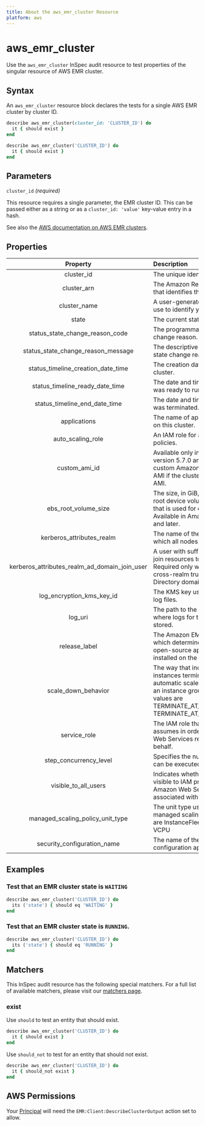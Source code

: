 ```yaml
---
title: About the aws_emr_cluster Resource
platform: aws
---
```


# aws_emr_cluster

Use the `aws_emr_cluster` InSpec audit resource to test properties of the singular resource of AWS EMR cluster.

## Syntax

An `aws_emr_cluster` resource block declares the tests for a single AWS EMR cluster by cluster ID.

```ruby
describe aws_emr_cluster(cluster_id: 'CLUSTER_ID') do
  it { should exist }
end
```

```ruby
describe aws_emr_cluster('CLUSTER_ID') do
  it { should exist }
end
```

## Parameters

`cluster_id` _(required)_

This resource requires a single parameter, the EMR cluster ID.
This can be passed either as a string or as a `cluster_id: 'value'` key-value entry in a hash.

See also the [AWS documentation on AWS EMR clusters](https://docs.aws.amazon.com/AWSCloudFormation/latest/UserGuide/aws-resource-elasticmapreduce-cluster.html).

## Properties

| Property | Description |
| :---: | :--- |
|cluster_id                             | The unique identifier of the cluster. |
|cluster_arn                            | The Amazon Resource Name (ARN) that identifies the cluster. |
|cluster_name                           | A user-generated string that you use to identify your cluster. |
|state                                   | The current state of the cluster. |
|status_state_change_reason_code         | The programmatic code for the state change reason.|
|status_state_change_reason_message      | The descriptive message for the state change reason.|
|status_timeline_creation_date_time      | The creation date and time of the cluster.|
|status_timeline_ready_date_time         | The date and time when the cluster was ready to run steps.|
|status_timeline_end_date_time           | The date and time when the cluster was terminated.|
|applications                            | The name of applications installed on this cluster.|
|auto_scaling_role                       | An IAM role for automatic scaling policies.|
|custom_ami_id                           | Available only in Amazon EMR version 5.7.0 and later. The ID of a custom Amazon EBS-backed Linux AMI if the cluster uses a custom AMI.|
|ebs_root_volume_size                    | The size, in GiB, of the Amazon EBS root device volume of the Linux AMI that is used for each EC2 instance. Available in Amazon EMR version 4.x and later.|
|kerberos_attributes_realm               | The name of the Kerberos realm to which all nodes in a cluster belong.|
|kerberos_attributes_realm_ad_domain_join_user  | A user with sufficient privileges to join resources to the domain. Required only when establishing a cross-realm trust with an Active Directory domain.|
|log_encryption_kms_key_id               | The KMS key used for encrypting log files.|
|log_uri                                 | The path to the Amazon S3 location where logs for this cluster are stored.|
|release_label                           | The Amazon EMR release label, which determines the version of open-source application packages installed on the cluster.|
|scale_down_behavior                     | The way that individual Amazon EC2 instances terminate when an automatic scale-in activity occurs or an instance group is resized. Valid values are TERMINATE_AT_INSTANCE_HOUR, TERMINATE_AT_TASK_COMPLETION |
|service_role                            | The IAM role that Amazon EMR assumes in order to access Amazon Web Services resources on your behalf.|
|step_concurrency_level                  | Specifies the number of steps that can be executed concurrently.|
|visible_to_all_users                    | Indicates whether the cluster is visible to IAM principals in the Amazon Web Services account associated with the cluster.|
|managed_scaling_policy_unit_type        | The unit type used for specifying a managed scaling policy. Valid values are InstanceFleetUnits, Instances, VCPU|
|security_configuration_name             | The name of the security configuration applied to the cluster.|

## Examples

### Test that an EMR cluster state is `WAITING`

```ruby
describe aws_emr_cluster('CLUSTER_ID') do
  its ('state') { should eq 'WAITING' }
end
```

### Test that an EMR cluster state is `RUNNING`.

```ruby
describe aws_emr_cluster('CLUSTER_ID') do
  its ('state') { should eq 'RUNNING' }
end
```

## Matchers

This InSpec audit resource has the following special matchers. For a full list of available matchers, please visit our [matchers page](https://www.inspec.io/docs/reference/matchers/).

### exist

Use `should` to test an entity that should exist.

```ruby
describe aws_emr_cluster('CLUSTER_ID') do
  it { should exist }
end
```

Use `should_not` to test for an entity that should not exist.

```ruby
describe aws_emr_cluster('CLUSTER_ID') do
  it { should_not exist }
end
```

## AWS Permissions

Your [Principal](https://docs.aws.amazon.com/IAM/latest/UserGuide/intro-structure.html#intro-structure-principal) will need the `EMR:Client:DescribeClusterOutput` action set to allow.
